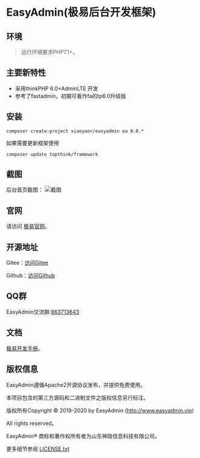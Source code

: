 # EasyAdmin(极易后台开发框架)

## 环境

> 运行环境要求PHP7.1+。

## 主要新特性

* 采用thinkPHP 6.0+AdminLTE 开发
* 参考了fastadmin，初期可看作fa的tp6.0升级版

## 安装

~~~
composer create-project xiaoyaor/easyadmin ea 0.0.*
~~~

如果需要更新框架使用
~~~
composer update topthink/framework
~~~
## 截图
后台首页截图： 
![截图](https://raw.githubusercontent.com/xiaoyaor/EasyAdmin/master/screenshort.png)

## 官网

请访问 [极易官网](https://www.easyadmin.vip)。

## 开源地址
Gitee：<a href="https://gitee.com/gitshenyin/EasyAdmin" target="_blank">访问Gitee</a>

Github：<a href="https://github.com/xiaoyaor/EasyAdmin" target="_blank">访问Github</a>

## QQ群

EasyAdmin交流群:[863713643](//shang.qq.com/wpa/qunwpa?idkey=ce12bc3cbc9a2ccbca97d287609f61dffc0347a62a204780271be3ef12f70129)

## 文档

[极易开发手册](https://doc.easyadmin.vip)。

## 版权信息

EasyAdmin遵循Apache2开源协议发布，并提供免费使用。

本项目包含的第三方源码和二进制文件之版权信息另行标注。

版权所有Copyright © 2019-2020 by EasyAdmin (http://www.easyadmin.vip)

All rights reserved。

EasyAdmin® 商标和著作权所有者为山东神隐信息科技有限公司。

更多细节参阅 [LICENSE.txt](LICENSE.txt)
